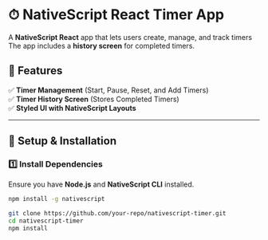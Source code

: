 # ⏱ NativeScript React Timer App

A **NativeScript React** app that lets users create, manage, and track timers  The app includes a **history screen** for completed timers.

## 📌 Features 
✅ **Timer Management** (Start, Pause, Reset, and Add Timers)  
✅ **Timer History Screen** (Stores Completed Timers)  
✅ **Styled UI with NativeScript Layouts**  

---

## 🚀 **Setup & Installation**
### **1️⃣ Install Dependencies**
Ensure you have **Node.js** and **NativeScript CLI** installed.  
```sh
npm install -g nativescript

git clone https://github.com/your-repo/nativescript-timer.git
cd nativescript-timer
npm install
